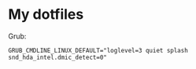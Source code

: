 # My dotfiles

Grub:
```
GRUB_CMDLINE_LINUX_DEFAULT="loglevel=3 quiet splash snd_hda_intel.dmic_detect=0"
```
